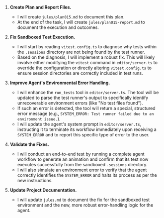 1.  **Create Plan and Report Files.**
    - I will create `jules/plan015.md` to document this plan.
    - At the end of the task, I will create `jules/plan015-report.md` to document the execution and outcomes.

2.  **Fix Sandboxed Test Execution.**
    - I will start by reading `vitest.config.ts` to diagnose why tests within the `.sessions` directory are not being found by the test runner.
    - Based on the diagnosis, I will implement a robust fix. This will likely involve either modifying the `vitest` command in `editor/server.ts` to override the configuration or directly altering `vitest.config.ts` to ensure session directories are correctly included in test runs.

3.  **Improve Agent's Environmental Error Handling.**
    - I will enhance the `run_tests` tool in `editor/server.ts`. The tool will be updated to parse the test runner's output to specifically identify unrecoverable environment errors (like "No test files found").
    - If such an error is detected, the tool will return a special, structured error message (e.g., `SYSTEM_ERROR: Test runner failed due to an environment issue.`).
    - I will update the agent's system prompt in `editor/server.ts`, instructing it to terminate its workflow immediately upon receiving a `SYSTEM_ERROR` and to report this specific type of error to the user.

4.  **Validate the Fixes.**
    - I will conduct an end-to-end test by running a complete agent workflow to generate an animation and confirm that its test now executes successfully from the sandboxed `.sessions` directory.
    - I will also simulate an environment error to verify that the agent correctly identifies the `SYSTEM_ERROR` and halts its process as per the new instructions.

5.  **Update Project Documentation.**
    - I will update `jules.md` to document the fix for the sandboxed test environment and the new, more robust error-handling logic for the agent.
